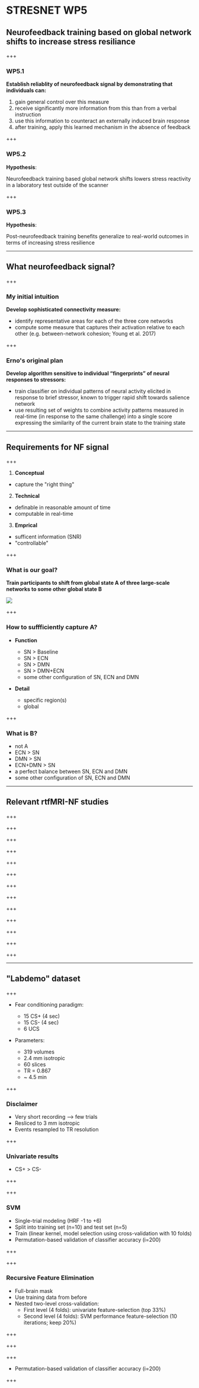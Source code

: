 # STRESNET WP5

## Neurofeedback training based on global network shifts to increase stress resiliance

+++

### WP5.1

**Establish reliablity of neurofeedback signal by demonstrating that individuals can:**
  1. gain general control over this measure
  2. receive significantly more information from this than from a verbal instruction
  3. use this information to counteract an externally induced brain response
  4. after training, apply this learned mechanism in the absence of feedback

+++

### WP5.2

**Hypothesis**:

Neurofeedback training based global network shifts lowers stress reactivity in a laboratory test outside of the scanner

+++

### WP5.3

**Hypothesis**:

Post-neurofeedback training benefits generalize to real-world outcomes in terms of increasing stress resilience

---

## What neurofeedback signal?

+++

### My initial intuition
**Develop sophisticated connectivity measure:**
  - identify representative areas for each of the three core networks
  - compute some measure that captures their activation relative to each other (e.g. between-network cohesion; Young et al. 2017)

+++

### Erno's original plan
**Develop algorithm  sensitive  to  individual  “fingerprints”  of  neural  responses  to  stressors:**
  - train classifier on individual patterns of neural activity elicited in response to brief stressor, known to trigger rapid shift towards salience network
  - use resulting set of weights to combine activity patterns measured in real-time (in response to the same challenge) into a single score expressing the similarity of the current brain state to the training state


---

## Requirements for NF signal

+++

1. **Conceptual**
  - capture the "right thing"

2. **Technical**
  - definable in reasonable amount of time
  - computable in real-time

3. **Emprical**
  - sufficent information (SNR)
  - "controllable"

+++

### What is our goal?

**Train participants to shift from global state A of three large-scale networks to some other global state B**

![](assets/global_shifts.png)

+++

### How to suffficiently capture A?

- **Function**
  - SN > Baseline
  - SN > ECN
  - SN > DMN
  - SN > DMN+ECN
  - some other configuration of SN, ECN and DMN

- **Detail**
  - specific region(s)
  - global

+++

### What is B?

- not A
- ECN > SN
- DMN > SN
- ECN+DMN > SN
- a perfect balance between SN, ECN and DMN
- some other configuration of SN, ECN and DMN


---


## Relevant rtfMRI-NF studies

+++
<!-- .slide: data-background-image="assets/CAN_NF_Studies.png" data-background-size="contain" -->

+++
<!-- .slide: data-background-image="assets/Hamilton_2016.png" data-background-size="55% 90%" -->

+++
<!-- .slide: data-background-image="assets/Veit_2012.png" data-background-size="contain" -->

+++
<!-- .slide: data-background-image="assets/Paret_2016.png" data-background-size="contain" -->

+++
<!-- .slide: data-background-image="assets/Nicholson_2017.png" data-background-size="57% 100%" -->

+++
<!-- .slide: data-background-image="assets/Scheinost_2013.png" data-background-size="55% 55%" -->

+++
<!-- .slide: data-background-image="assets/Sarkheil_2015.png" data-background-size="55% 45%" -->

+++
<!-- .slide: data-background-image="assets/Kadosh_2017.png" data-background-size="55% 90%" -->

+++
<!-- .slide: data-background-image="assets/Zhang_2015.png" data-background-size="55% 80%" -->

+++
<!-- .slide: data-background-image="assets/Zilverstand_2015.png" data-background-size="55% 90%" -->

+++
<!-- .slide: data-background-image="assets/Koush_2017.png" data-background-size="55% 90%" -->

+++
<!-- .slide: data-background-image="assets/Moll_2014.png" data-background-size="70% 100%" -->

+++
<!-- .slide: data-background-image="assets/Li_2016.png" data-background-size="55% 100%" -->


---


## "Labdemo" dataset

+++

- Fear conditioning paradigm:
  - 15 CS+ (4 sec)
  - 15 CS- (4 sec)
  - 6 UCS

- Parameters:
  - 319 volumes
  - 2.4 mm isotropic
  - 60 slices
  - TR = 0.867
  - ~ 4.5 min

+++

### Disclaimer

- Very short recording --> few trials
- Resliced to 3 mm isotropic
- Events resampled to TR resolution

+++

### Univariate results

- CS+ > CS-

+++

<!-- .slide: data-background-image="assets/labdemo_univariate.png" data-background-size="auto 90%" -->

+++

### SVM

- Single-trial modeling (HRF -1 to +6)
- Split into training set (n=10) and test set (n=5)
- Train (linear kernel, model selection using cross-validation with 10 folds)
- Permutation-based validation of classifier accuracy (i=200)

+++

<!-- .slide: data-background-image="assets/labdemo_svm.png" data-background-size="auto 90%" -->

+++

### Recursive Feature Elimination

- Full-brain mask
- Use training data from before
- Nested two-level cross-validation:
  - First level (4 folds): univariate feature-selection (top 33%)
  - Second level (4 folds): SVM performance feature-selection (10 iterations; keep 20%)

+++

<!-- .slide: data-background-image="assets/labdemo_rfe_generalization.png" data-background-size="auto 90%" -->

+++

<!-- .slide: data-background-image="assets/labdemo_rfe.png" data-background-size="auto 90%" -->

+++

- Permutation-based validation of classifier accuracy (i=200)

+++

<!-- .slide: data-background-image="assets/labdemo_rfe_svm.png" data-background-size="auto 90%" -->
